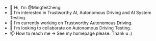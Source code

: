 - 👋 Hi, I’m @MingfeiCheng
- 👀 I’m interested in Trustworthy AI, Autonomous Driving and AI System Testing.
- 🌱 I’m currently working on Trustworthy Autonomous Driving.
- 💞️ I’m looking to collaborate on Autonomous Driving Testing.
- 📫 How to reach me -> See my homepage please. Thank u :)

<!---
MingfeiCheng/MingfeiCheng is a ✨ special ✨ repository because its `README.md` (this file) appears on your GitHub profile.
You can click the Preview link to take a look at your changes.
--->
